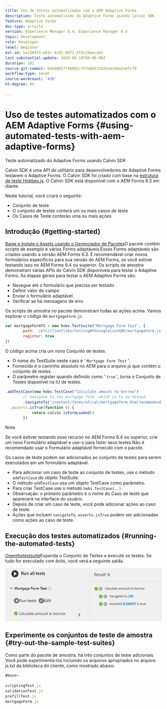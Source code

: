 ```yaml
---
title: Uso de testes automatizados com o AEM Adaptive Forms
description: Teste automatizado do Adaptive Forms usando Calvin SDK
feature: Adaptive Forms
doc-type: article
version: Experience Manager 6.4, Experience Manager 6.5
topic: Development
role: Developer
level: Beginner
exl-id: 5a1364f3-e81c-4c92-8972-4fdc24aecab1
last-substantial-update: 2020-09-10T00:00:00Z
duration: 101
source-git-commit: 03b68057748892c757e0b5315d3a41d0a2e4fc79
workflow-type: tm+mt
source-wordcount: '436'
ht-degree: 0%

---
```


# Uso de testes automatizados com o AEM Adaptive Forms {#using-automated-tests-with-aem-adaptive-forms}

Teste automatizado do Adaptive Forms usando Calvin SDK

Calvin SDK é uma API de utilitário para desenvolvedores do Adaptive Forms testarem o Adaptive Forms. O Calvin SDK foi criado com base na [estrutura de teste Hobbes.js](https://experienceleague.adobe.com/docs/experience-manager-release-information/aem-release-updates/previous-updates/aem-previous-versions.html?lang=pt-BR). O Calvin SDK está disponível com o AEM Forms 6.3 em diante.

Neste tutorial, você criará o seguinte:

* Conjunto de teste
* O conjunto de testes conterá um ou mais casos de teste
* Os Casos de Teste conterão uma ou mais ações

## Introdução {#getting-started}

[Baixe e instale o Assets usando o Gerenciador de Pacotes](assets/testingadaptiveformsusingcalvinsdk1.zip)O pacote contém scripts de exemplo e vários Forms adaptáveis.Esses Forms adaptáveis são criados usando a versão AEM Forms 6.3. É recomendável criar novos formulários específicos para sua versão do AEM Forms, se você estiver testando isso no AEM Forms 6.4 ou superior. Os scripts de amostra demonstram várias APIs do Calvin SDK disponíveis para testar o Adaptive Forms. As etapas gerais para testar o AEM Adaptive Forms são:

* Navegue até o formulário que precisa ser testado
* Definir valor do campo
* Enviar o formulário adaptável
* Verificar se há mensagens de erro

Os scripts de amostra no pacote demonstram todas as ações acima.
Vamos explorar o código de `mortgageForm.js`

```javascript
var mortgageFormTS = new hobs.TestSuite("Mortgage Form Test", {
        path: '/etc/clientlibs/testingAFUsingCalvinSDK/mortgageForm.js',
        register: true
})
```

O código acima cria um novo Conjunto de testes.

* O nome do TestSuite neste caso é &#39; `Mortgage Form Test` &#39;.
* Fornecido é o caminho absoluto no AEM para o arquivo js que contém o conjunto de testes.
* O parâmetro register quando definido como &#39; `true` &#39;, torna o Conjunto de Testes disponível na IU de testes.

```javascript
.addTestCase(new hobs.TestCase("Calculate amount to borrow")
        // navigate to the mortgage form  which is to be tested
        .navigateTo("/content/forms/af/cal/mortgageform.html?wcmmode=disabled")
  .asserts.isTrue(function () {
            return calvin.isFormLoaded()
        })
```

>[!NOTE]
>
>Se você estiver testando esse recurso no AEM Forms 6.4 ou superior, crie um novo Formulário adaptável e use-o para fazer seus testes.Não é recomendado usar o Formulário adaptável fornecido com o pacote.

Os casos de teste podem ser adicionados ao conjunto de testes para serem executados em um formulário adaptável.

* Para adicionar um caso de teste ao conjunto de testes, use o método `addTestCase` do objeto TestSuite.
* O método `addTestCase` usa um objeto TestCase como parâmetro.
* Para criar TestCase use o método `hobs.TestCase(..)`.
* Observação: o primeiro parâmetro é o nome do Caso de teste que aparecerá na interface do usuário.
* Depois de criar um caso de teste, você pode adicionar ações ao caso de teste.
* Ações que incluem `navigateTo`, `asserts.isTrue` podem ser adicionadas como ações ao caso de teste.

## Execução dos testes automatizados {#running-the-automated-tests}

[Openthetestsuite](http://localhost:4502/libs/granite/testing/hobbes.html)Expanda o Conjunto de Testes e execute os testes. Se tudo for executado com êxito, você verá a seguinte saída.

![calvinsdk](assets/calvinimage.png)

## Experimente os conjuntos de teste de amostra {#try-out-the-sample-test-suites}

Como parte do pacote de amostra, há três conjuntos de teste adicionais. Você pode experimentá-los incluindo os arquivos apropriados no arquivo js.txt da biblioteca do cliente, como mostrado abaixo:

```javascript
#base=.

scriptingTest.js
validationTest.js
prefillTest.js
mortgageForm.js
```
